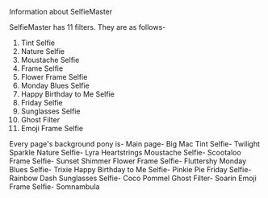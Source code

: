 Information about SelfieMaster

SelfieMaster has 11 filters. They are as follows-
1. Tint Selfie
2. Nature Selfie
3. Moustache Selfie
4. Frame Selfie
5. Flower Frame Selfie
6. Monday Blues Selfie
7. Happy Birthday to Me Selfie
8. Friday Selfie
9. Sunglasses Selfie
10. Ghost Filter
11. Emoji Frame Selfie

Every page's background pony is-
Main page- Big Mac
Tint Selfie- Twilight Sparkle
Nature Selfie- Lyra Heartstrings
Moustache Selfie- Scootaloo
Frame Selfie- Sunset Shimmer
Flower Frame Selfie- Fluttershy
Monday Blues Selfie- Trixie
Happy Birthday to Me Selfie- Pinkie Pie
Friday Selfie- Rainbow Dash
Sunglasses Selfie- Coco Pommel
Ghost Filter- Soarin
Emoji Frame Selfie- Somnambula
